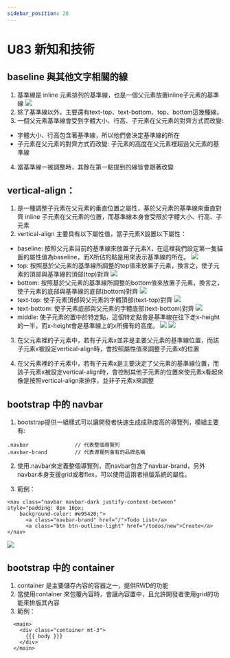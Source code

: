 ```yaml
---
sidebar_position: 28
---
```


# U83 新知和技術

## baseline 與其他文字相關的線
1. 基準線是 inline 元素排列的基準線，也是一個父元素放置inline子元素的基準線
![](https://res.cloudinary.com/dqfxgtyoi/image/upload/v1638784149/blog/baseline/baseline_c0ebmm.png)
2. 除了基準線以外，主要還有text-top、text-bottom、top、bottom這幾種線。
3. 一個父元素基準線會受到字體大小、行高、子元素在父元素的對齊方式而改變:
  - 字體大小、行高包含著基準線，所以他們會決定基準線的所在
  - 子元素在父元素的對齊方式而改變: 子元素的高度在父元素裡超過父元素的基準線

4. 當基準線一被調整時，其餘在第一點提到的線皆會跟著改變
## vertical-align：
1. 是一種調整子元素在父元素的垂直位置之屬性，基於父元素的基準線來垂直對齊 inline 子元素在父元素的位置，而基準線本身會受限於字體大小、行高、子元素
2. vertical-align 主要具有以下屬性值，當子元素X設置以下屬性：

  - baseline: 按照父元素目前的基準線來放置子元素X，在這裡我們設定第一隻貓圖的屬性值為baseline，而X所佔的點是用來表示基準線的所在。
  ![](https://res.cloudinary.com/dqfxgtyoi/image/upload/v1638793945/blog/baseline/baseline_qcehhh.png)
  - top: 按照基於父元素的基準線所調整的top值來放置子元素，換言之，使子元素的頂部與基準線的頂部(top)對齊
  ![](https://res.cloudinary.com/dqfxgtyoi/image/upload/v1638793945/blog/baseline/top_p7invm.png)
  - bottom: 按照基於父元素的基準線所調整的bottom值來放置子元素，換言之，使子元素的底部與基準線的底部(bottom)對齊
  ![](https://res.cloudinary.com/dqfxgtyoi/image/upload/v1638793945/blog/baseline/bottom_o7ylx6.png)
  - text-top: 使子元素頂部與父元素的字體頂部(text-top)對齊
  ![](https://res.cloudinary.com/dqfxgtyoi/image/upload/v1638793945/blog/baseline/textTop_f5a3lz.png)
  - text-bottom: 使子元素底部與父元素的字體底部(text-bottom)對齊 
  ![](https://res.cloudinary.com/dqfxgtyoi/image/upload/v1638793945/blog/baseline/textBottom_wvwkes.png)
  - middle: 使子元素的置中於特定點，這個特定點會是基準線在往下走x-height的一半，而x-height會是基準線上的x所擁有的高度。
  ![](https://res.cloudinary.com/dqfxgtyoi/image/upload/v1638796042/blog/baseline/x-height_tovyvo.png)
  ![](https://res.cloudinary.com/dqfxgtyoi/image/upload/v1638793943/blog/baseline/middle_c7t30l.png)

3. 在父元素裡的子元素中，若有子元素x並非是主要父元素的基準線位置，而該子元素x被設定vertical-align時，會按照屬性值來調整子元素x的位置

4. 在父元素裡的子元素中，若有子元素x是主要決定了父元素的基準線位置，而該子元素x被設定vertical-align時，會控制其他子元素的位置來使元素x看起來像是按照vertical-align來排序，並非子元素x來調整



## bootstrap 中的 navbar
1. bootstrap提供一組樣式可以讓開發者快速生成成熟度高的導覽列，模組主要有:
```
.navbar               // 代表整個導覽列
.navbar-brand         // 代表導覽列會有的品牌名稱
```
2. 使用.navbar來定義整個導覽列，而navbar包含了navbar-brand，另外navbar本身支援grid或者flex，可以使用這兩者排版系統的屬性。

3. 範例：
```
<nav class="navbar navbar-dark justify-content-between" style="padding: 8px 16px;
    background-color: #e95420;">
      <a class="navbar-brand" href="/">Todo List</a>
      <a class="btn btn-outline-light" href="/todos/new">Create</a>
</nav>
```

![](https://res.cloudinary.com/dqfxgtyoi/image/upload/v1638796874/blog/srello/navbarExample_colvzt.png)

## bootstrap 中的 container
1. container 是主要儲存內容的容器之一，提供RWD的功能
2. 當使用container 來包覆內容時，會讓內容置中，且允許開發者使用grid的功能來排版其內容
3. 範例：

```
  <main>
    <div class="container mt-3">
      {{{ body }}}
    </div>
  </main>
```